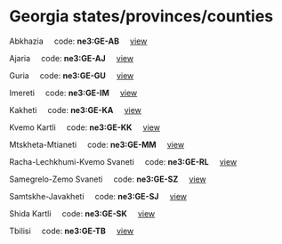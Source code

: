 # Georgia states/provinces/counties
Abkhazia&nbsp;&nbsp;&nbsp;&nbsp;&nbsp;code: **ne3:GE-AB**&nbsp;&nbsp;&nbsp;&nbsp;&nbsp;[view](../../export/geojson/medium/ne3/ge/ab.geojson)&nbsp;&nbsp;&nbsp;&nbsp;&nbsp;


Ajaria&nbsp;&nbsp;&nbsp;&nbsp;&nbsp;code: **ne3:GE-AJ**&nbsp;&nbsp;&nbsp;&nbsp;&nbsp;[view](../../export/geojson/medium/ne3/ge/aj.geojson)&nbsp;&nbsp;&nbsp;&nbsp;&nbsp;


Guria&nbsp;&nbsp;&nbsp;&nbsp;&nbsp;code: **ne3:GE-GU**&nbsp;&nbsp;&nbsp;&nbsp;&nbsp;[view](../../export/geojson/medium/ne3/ge/gu.geojson)&nbsp;&nbsp;&nbsp;&nbsp;&nbsp;


Imereti&nbsp;&nbsp;&nbsp;&nbsp;&nbsp;code: **ne3:GE-IM**&nbsp;&nbsp;&nbsp;&nbsp;&nbsp;[view](../../export/geojson/medium/ne3/ge/im.geojson)&nbsp;&nbsp;&nbsp;&nbsp;&nbsp;


Kakheti&nbsp;&nbsp;&nbsp;&nbsp;&nbsp;code: **ne3:GE-KA**&nbsp;&nbsp;&nbsp;&nbsp;&nbsp;[view](../../export/geojson/medium/ne3/ge/ka.geojson)&nbsp;&nbsp;&nbsp;&nbsp;&nbsp;


Kvemo Kartli&nbsp;&nbsp;&nbsp;&nbsp;&nbsp;code: **ne3:GE-KK**&nbsp;&nbsp;&nbsp;&nbsp;&nbsp;[view](../../export/geojson/medium/ne3/ge/kk.geojson)&nbsp;&nbsp;&nbsp;&nbsp;&nbsp;


Mtskheta-Mtianeti&nbsp;&nbsp;&nbsp;&nbsp;&nbsp;code: **ne3:GE-MM**&nbsp;&nbsp;&nbsp;&nbsp;&nbsp;[view](../../export/geojson/medium/ne3/ge/mm.geojson)&nbsp;&nbsp;&nbsp;&nbsp;&nbsp;


Racha-Lechkhumi-Kvemo Svaneti&nbsp;&nbsp;&nbsp;&nbsp;&nbsp;code: **ne3:GE-RL**&nbsp;&nbsp;&nbsp;&nbsp;&nbsp;[view](../../export/geojson/medium/ne3/ge/rl.geojson)&nbsp;&nbsp;&nbsp;&nbsp;&nbsp;


Samegrelo-Zemo Svaneti&nbsp;&nbsp;&nbsp;&nbsp;&nbsp;code: **ne3:GE-SZ**&nbsp;&nbsp;&nbsp;&nbsp;&nbsp;[view](../../export/geojson/medium/ne3/ge/sz.geojson)&nbsp;&nbsp;&nbsp;&nbsp;&nbsp;


Samtskhe-Javakheti&nbsp;&nbsp;&nbsp;&nbsp;&nbsp;code: **ne3:GE-SJ**&nbsp;&nbsp;&nbsp;&nbsp;&nbsp;[view](../../export/geojson/medium/ne3/ge/sj.geojson)&nbsp;&nbsp;&nbsp;&nbsp;&nbsp;


Shida Kartli&nbsp;&nbsp;&nbsp;&nbsp;&nbsp;code: **ne3:GE-SK**&nbsp;&nbsp;&nbsp;&nbsp;&nbsp;[view](../../export/geojson/medium/ne3/ge/sk.geojson)&nbsp;&nbsp;&nbsp;&nbsp;&nbsp;


Tbilisi&nbsp;&nbsp;&nbsp;&nbsp;&nbsp;code: **ne3:GE-TB**&nbsp;&nbsp;&nbsp;&nbsp;&nbsp;[view](../../export/geojson/medium/ne3/ge/tb.geojson)&nbsp;&nbsp;&nbsp;&nbsp;&nbsp;

